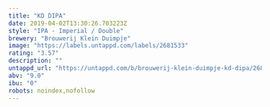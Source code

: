 ```yaml
---
title: "KD DIPA"
date: 2019-04-02T13:30:26.703223Z
style: "IPA - Imperial / Double"
brewery: "Brouwerij Klein Duimpje"
image: "https://labels.untappd.com/labels/2681533"
rating: "3.57"
description: ""
untappd_url: "https://untappd.com/b/brouwerij-klein-duimpje-kd-dipa/2681533"
abv: "9.0"
ibu: "0"
robots: noindex,nofollow
---
```

